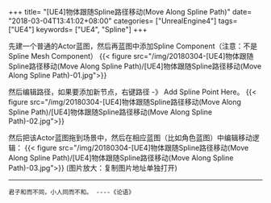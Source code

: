 +++
title= "[UE4]物体跟随Spline路径移动(Move Along Spline Path)"
date= "2018-03-04T13:41:02+08:00"
categories= ["UnrealEngine4"]
tags= ["UE4"]
keywords= ["UE4", "Spline"]
+++

先建一个普通的Actor蓝图，然后再蓝图中添加Spline Component（注意：不是Spline Mesh Component）
{{< figure src="/img/20180304-[UE4]物体跟随Spline路径移动(Move Along Spline Path)/[UE4]物体跟随Spline路径移动(Move Along Spline Path)-01.jpg">}}

然后编辑路径，如果要添加新节点，右键路径 -》 Add Spline Point Here。
{{< figure src="/img/20180304-[UE4]物体跟随Spline路径移动(Move Along Spline Path)/[UE4]物体跟随Spline路径移动(Move Along Spline Path)-02.jpg">}}

然后把该Actor蓝图拖到场景中，然后在相应蓝图（比如角色蓝图）中编辑移动逻辑：
{{< figure src="/img/20180304-[UE4]物体跟随Spline路径移动(Move Along Spline Path)/[UE4]物体跟随Spline路径移动(Move Along Spline Path)-03.jpg">}}
(图片放大：复制图片地址单独打开)

***
`君子和而不同，小人同而不和。 ----《论语》`